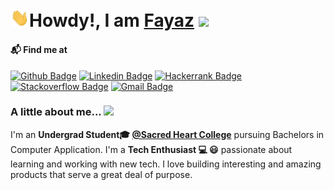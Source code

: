 <h1> <img src="https://raw.githubusercontent.com/ABSphreak/ABSphreak/master/gifs/Hi.gif" width="30px">Howdy!, I am <a href="https://github.com/Defcon27">Fayaz</a> <img src="https://emojis.slackmojis.com/emojis/images/1531849430/4246/blob-sunglasses.gif?1531849430" width="30px"></h1>
</h1>


#### 📬 Find me at
[![Github Badge](http://img.shields.io/badge/-Github-black?style=flat-square&logo=github&link=https://github.com/Defcon27/)](https://github.com/Defcon27/) 
[![Linkedin Badge](https://img.shields.io/badge/-LinkedIn-blue?style=flat-square&logo=Linkedin&logoColor=white&link=https://www.linkedin.com/in/fayaz-rafeek-0a3064211//)](https://www.linkedin.com/in/fayaz-rafeek-0a3064211)
[![Hackerrank Badge](https://img.shields.io/badge/-Hackerrank-2EC866?style=flat-square&logo=HackerRank&logoColor=white&link=https://www.hackerrank.com/fayazmrafeek)](https://www.hackerrank.com/fayazmrafeek)
[![Stackoverflow Badge](https://img.shields.io/badge/-Stack%20overflow-FE7A16?style=flat-square&logo=stack-overflow&logoColor=white&link=https://stackoverflow.com/users/15774732/fayaz-rafeek)](https://stackoverflow.com/users/15774732/fayaz-rafeek)
[![Gmail Badge](https://img.shields.io/badge/-Gmail-d14836?style=flat-square&logo=Gmail&logoColor=white&link=mailto:fayazmrafeek@gmail.com)](mailto:fayazmrafeek@gmail.com)


### A little about me...  <img src="https://media.giphy.com/media/VgCDAzcKvsR6OM0uWg/giphy.gif" width="50"> 
I'm an **Undergrad Student🎓 [@Sacred Heart College](https://www.shcollege.ac.in/)** pursuing Bachelors in Computer Application. I'm a **Tech Enthusiast 💻 😃** passionate about learning and working with new tech. I love building interesting and amazing products that serve a great deal of purpose. <br/><br/>





